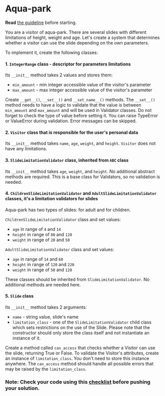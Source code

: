 # Aqua-park

**Read** [the guideline](https://github.com/mate-academy/py-task-guideline/blob/main/README.md) before starting.

You are a visitor of aqua-park. There are several slides with different limitations of height, weight and age. 
Let's create a system that determines whether a visitor can use the slide depending on the own parameters.

To implement it, create the following classes:

#### 1. `IntegerRange` class - descriptor for parameters limitations
Its `__init__` method takes 2 values and stores them:
   - `min_amount` - min integer accessible value of the visitor's parameter
   - `max_amount` - max integer accessible value of the visitor's parameter

Create `__get__()`, `__set__()` and `__set_name__()` methods.
The `__set__()` method needs to have a logic to validate that the value is between `min_amount` and `max_amount` and will be used in Validator classes.
Do not forget to check the type of value before setting it. You can raise TypeError or ValueError
during validation. Error messages can be skipped.


#### 2. `Visitor` class that is responsible for the user's personal data
Its `__init__` method takes `name`, `age`, `weight`, and `height`. `Visitor` does not have any limitations.


#### 3. `SlideLimitationValidator` class, inherited from `ABC` class
Its `__init__` method takes `age`, `weight`, and `height`. No additional abstract methods are required.
This is a base class for Validators, so no validation is needed.


#### 4. `ChildrenSlideLimitationValidator` and `AdultSlideLimitationValidator` classes, it's a limitation validators for slides 
Aqua-park has two types of slides: for adult and for children.

`ChildrenSlideLimitationValidator` class and set values:
   - `age` in range of `4` and `14`
   - `height` in range of `80` and `120`
   - `weight` in range of `20` and `50`

`AdultSlideLimitationValidator` class and set values:
   - `age` in range of `14` and `60`
   - `height` in range of `120` and `220`
   - `weight` in range of `50` and `120`

These classes should be inherited from `SlideLimitationValidator`. No additional methods are needed here.

#### 5. `Slide` class
Its `__init__` method takes 2 arguments:
   - `name` - string value, slide's name
   - `limitation_class` - one of the `SlideLimitationValidator` child class which sets restrictions on the use of the Slide.
   Please note that the constructor should only store the class itself and not instantiate an instance of it.   

Create a method called `can_access` that checks whether a Visitor can use the slide, returning True or False.
To validate the Visitor's attributes, create an instance of `limitation_class`. You don't need to store this instance anywhere.
The `can_access` method should handle all possible errors that may be raised by the `limitation_class`.

### Note: Check your code using this [checklist](checklist.md) before pushing your solution.
